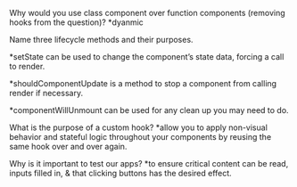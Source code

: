  Why would you use class component over function components (removing hooks from the question)?
*dyanmic


 Name three lifecycle methods and their purposes.

 *setState can be used to change the component’s state data, forcing a call to render.

*shouldComponentUpdate is a method to stop a component from calling render if necessary.

*componentWillUnmount can be used for any clean up you may need to do.



 What is the purpose of a custom hook?
*allow you to apply non-visual behavior and stateful logic throughout your components by reusing the same hook over and over again.


 Why is it important to test our apps?
*to ensure critical content can be read, inputs filled in, & that clicking buttons has the desired effect.

 
 